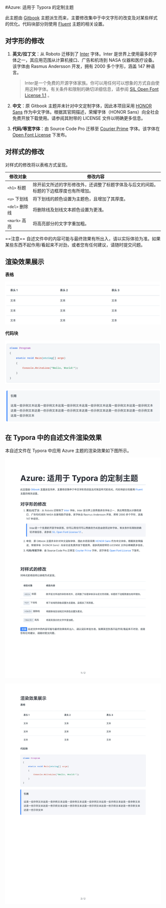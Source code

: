 #Azure: 适用于 Typora 的定制主题

此主题由 [Gitbook](https://github.com/h16nning/typora-gitbook-theme) 主题派生而来，主要修改集中于中文字形的改变及对某些样式的优化。代码块部分则使用 [Fluent](https://github.com/li3zhen1/Fluent-Typora) 主题的相关设置。

## 对字形的修改

1. **英文/拉丁文**：从 Roboto 迁移到了 [Inter](https://rsms.me/inter) 字体。Inter 是世界上使用最多的字体之一，其应用范围从计算机接口、广告和机场到 NASA 仪器和医疗设备。该字体由 Rasmus Andersson 开发，拥有 2000 多个字形，涵盖 147 种语言。

   > Inter是一个免费的开源字体家族。你可以用任何可以想象的方式自由使用这种字体。有关条件和限制的确切详细信息，请参阅 [SIL Open Font License 1.1](https://openfontlicense.org/) 。

2. **中文**：原 Gitbook 主题并未针对中文定制字体，因此本项目采用 [HONOR Sans](https://developer.hihonor.com/cn/doc/guides/100681) 作为中文字体。根据其官网描述，荣耀字体（HONOR Sans）向全社会免费开放下载使用。请参阅其附带的 LICENSE 文件以明确更多信息。

3. **代码/等宽字体**：由 Source Code Pro 迁移至 [Courier Prime](https://quoteunquoteapps.com/courierprime) 字体。该字体在 [Open Font License](http://scripts.sil.org/OFL) 下发布。



## 对样式的修改

对样式的修改将以表格方式呈现。

| 修改对象       | 修改内容                                                     |
| -------------- | ------------------------------------------------------------ |
| `<h1>` 标题    | 除开前文所述的字形修改外，还调整了标题字体及与后文的间距。标题的下边框厚度也有所增加。 |
| `<u>` 下划线   | 将下划线的颜色设置为主题色，且增加了其厚度。                 |
| `<del>` 删除线 | 将删除线及划线文本颜色设置为更浅。                           |
| `<mark>` 高亮  | 将高亮部分的文字字重加粗。                                   |

==注意== 自述文件中的内容可能与最终效果有所出入，请以实际体验为准。如果某些东西不起作用/看起来不对劲，或者您有任何建议，请随时提交问题。



## 渲染效果展示

**表格**

![](assets/表格.png)

**代码块**

![](assets/代码块.png)

![](assets/引用.png)

## 在 Typora 中的自述文件渲染效果

本自述文件在 Typora 中应用 Azure 主题的渲染效果如下图所示。

![](assets/自述文件1.png)

![](assets/自述文件2.png)
